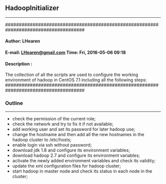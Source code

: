 ## HadoopInitializer
-----

#####################################################################################
#### Author: LHearen
#### E-mail: LHearen@gmail.com   Time: Fri, 2016-05-06 09:18
#### Description : 
The collection of all the scripts are used to configure the working 
environment of hadoop in CentOS 7.1 including all the following steps:
#####################################################################################

### Outline
------

- check the permission of the current role;
- check the network and try to fix it if not available;
- add working user and set its password for later hadoop use;
- change the hostname and then add all the new hostnames in the hadoop cluster to /etc/hosts;
- enable login via ssh without password;
- download jdk 1.8 and configure its environment variables;
- download hadoop 2.7 and configure its environment variables;
- activate the newly added environment variables and check its validity;
- update the xml configuration files for hadoop cluster;
- start hadoop in master node and check its status in each node in the cluster;

